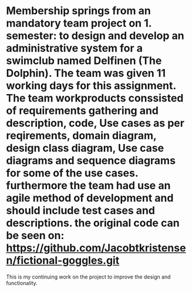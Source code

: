 # Membership springs from an mandatory team project on 1. semester: to design and develop an administrative system for a swimclub named Delfinen (The Dolphin). The team was given 11 working days for this assignment. The team workproducts conssisted of requirements gathering and description, code, Use cases as per reqirements, domain diagram, design class diagram, Use case diagrams and sequence diagrams for some of the use cases. furthermore the team had use an agile method of development and should include test cases and descriptions. the original code can be seen on: https://github.com/Jacobtkristensen/fictional-goggles.git
This is my continuing work on the project to improve the design and functionality. 
